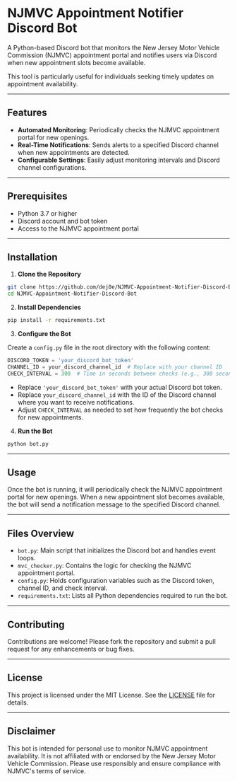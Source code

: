 # NJMVC Appointment Notifier Discord Bot

A Python-based Discord bot that monitors the New Jersey Motor Vehicle Commission (NJMVC) appointment portal and notifies users via Discord when new appointment slots become available.

This tool is particularly useful for individuals seeking timely updates on appointment availability.

---

## Features

- **Automated Monitoring**: Periodically checks the NJMVC appointment portal for new openings.
- **Real-Time Notifications**: Sends alerts to a specified Discord channel when new appointments are detected.
- **Configurable Settings**: Easily adjust monitoring intervals and Discord channel configurations.

---

## Prerequisites

- Python 3.7 or higher
- Discord account and bot token
- Access to the NJMVC appointment portal

---

## Installation

1. **Clone the Repository**

```bash
git clone https://github.com/dej0e/NJMVC-Appointment-Notifier-Discord-Bot.git
cd NJMVC-Appointment-Notifier-Discord-Bot
```

2. **Install Dependencies**

```bash
pip install -r requirements.txt
```

3. **Configure the Bot**

Create a `config.py` file in the root directory with the following content:

```python
DISCORD_TOKEN = 'your_discord_bot_token'
CHANNEL_ID = your_discord_channel_id  # Replace with your channel ID
CHECK_INTERVAL = 300  # Time in seconds between checks (e.g., 300 seconds = 5 minutes)
```

- Replace `'your_discord_bot_token'` with your actual Discord bot token.
- Replace `your_discord_channel_id` with the ID of the Discord channel where you want to receive notifications.
- Adjust `CHECK_INTERVAL` as needed to set how frequently the bot checks for new appointments.

4. **Run the Bot**

```bash
python bot.py
```

---

## Usage

Once the bot is running, it will periodically check the NJMVC appointment portal for new openings. When a new appointment slot becomes available, the bot will send a notification message to the specified Discord channel.

---

## Files Overview

- `bot.py`: Main script that initializes the Discord bot and handles event loops.
- `mvc_checker.py`: Contains the logic for checking the NJMVC appointment portal.
- `config.py`: Holds configuration variables such as the Discord token, channel ID, and check interval.
- `requirements.txt`: Lists all Python dependencies required to run the bot.

---

## Contributing

Contributions are welcome! Please fork the repository and submit a pull request for any enhancements or bug fixes.

---

## License

This project is licensed under the MIT License. See the [LICENSE](LICENSE) file for details.

---

## Disclaimer

This bot is intended for personal use to monitor NJMVC appointment availability. It is not affiliated with or endorsed by the New Jersey Motor Vehicle Commission. Please use responsibly and ensure compliance with NJMVC's terms of service.

